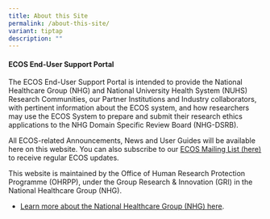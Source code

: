 ```yaml
---
title: About this Site
permalink: /about-this-site/
variant: tiptap
description: ""
---
```

<h4><strong>ECOS End-User Support Portal</strong></h4>
<p>The ECOS End-User Support Portal is intended to provide the National Healthcare
Group (NHG) and National University Health System (NUHS) Research Communities,
our Partner Institutions and Industry collaborators, with pertinent information
about the ECOS system, and how researchers may use the ECOS System to prepare
and submit their research ethics applications to the NHG Domain Specific
Review Board (NHG-DSRB).</p>
<p></p>
<p>All ECOS-related Announcements, News and User Guides will be available
here on this&nbsp;website. You can also subscribe to our <a href="https://staging.d2cs9ly6lkgkcv.amplifyapp.com/mailinglist/" rel="noopener noreferrer nofollow" target="_blank"><u>ECOS Mailing List (here)</u></a> to
receive regular ECOS updates.</p>
<p></p>
<p>This website is maintained by the Office of Human Research Protection
Programme (OHRPP), under the Group Research &amp; Innovation (GRI) in the
National Healthcare Group (NHG).</p>
<ul data-tight="true" class="tight">
<li>
<p><a href="https://corp.nhg.com.sg/Pages/default.aspx" rel="noopener noreferrer nofollow" target="_blank">Learn more about the National Healthcare Group (NHG) here</a>.</p>
<p></p>
</li>
</ul>
<p></p>
